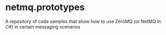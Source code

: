 # netmq.prototypes
A repository of code samples that show how to use ZeroMQ (or NetMQ in C#) in certain messaging scenarios
